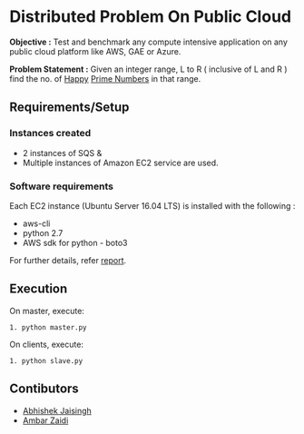 # Distributed Problem On Public Cloud

**Objective :**  Test and benchmark any compute intensive application on any public cloud platform like
AWS, GAE or Azure.

**Problem Statement :**  Given an integer range, L to R ( inclusive of L and R ) find the no. of [Happy](https://en.wikipedia.org/wiki/Happy_number) [Prime Numbers](https://en.wikipedia.org/wiki/Prime_number) in that range.


## Requirements/Setup

### Instances created
- 2 instances of SQS &  
- Multiple instances of Amazon EC2 service
are used.

### Software requirements  
Each EC2 instance (Ubuntu Server 16.04 LTS) is installed with the following :  
- aws-cli  
- python 2.7  
- AWS sdk for python - boto3

For further details, refer [report](Distributed-Problem-Solving-on-Public-Cloud//Cloud%20Computing%20Report.pdf).

## Execution

On master, execute:

`1. python master.py`

On clients, execute:  

`1.	python slave.py`  

## Contibutors

- [Abhishek Jaisingh](https://github.com/abhishekjiitr)
- [Ambar Zaidi](https://github.com/AmbarZaidi)
